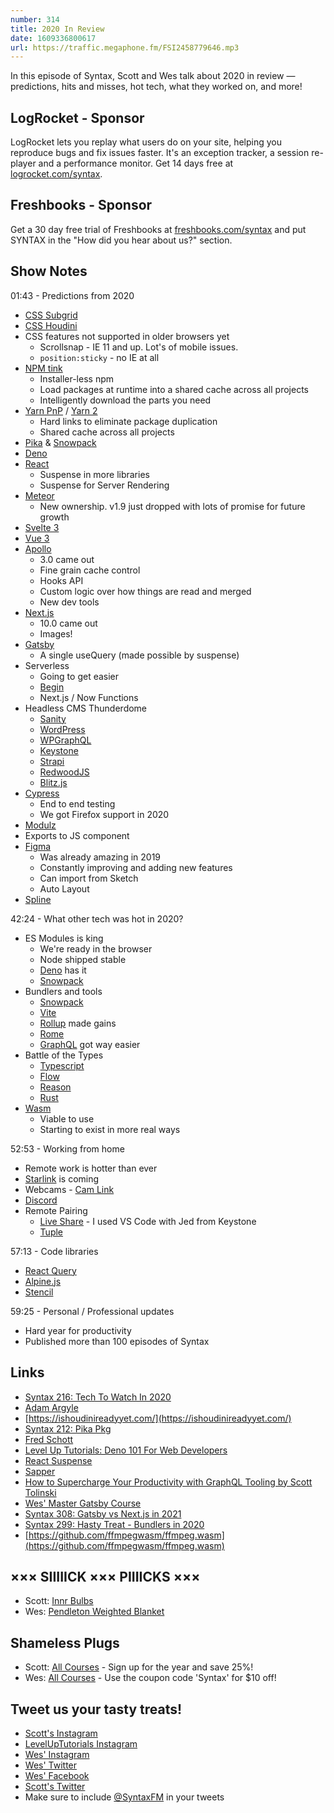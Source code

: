 ```yaml
---
number: 314
title: 2020 In Review
date: 1609336800617
url: https://traffic.megaphone.fm/FSI2458779646.mp3
---
```


In this episode of Syntax, Scott and Wes talk about 2020 in review — predictions, hits and misses, hot tech, what they worked on, and more!

## LogRocket - Sponsor
LogRocket lets you replay what users do on your site, helping you reproduce bugs and fix issues faster. It's an exception tracker, a session re-player and a performance monitor. Get 14 days free at [logrocket.com/syntax](https://logrocket.com/syntax).

## Freshbooks - Sponsor
Get a 30 day free trial of Freshbooks at [freshbooks.com/syntax](https://freshbooks.com/syntax) and put SYNTAX in the "How did you hear about us?" section.

## Show Notes
01:43 - Predictions from 2020
* [CSS Subgrid](https://developer.mozilla.org/en-US/docs/Web/CSS/CSS_Grid_Layout/Subgrid)
* [CSS Houdini](https://developer.mozilla.org/en-US/docs/Web/Houdini)
* CSS features not supported in older browsers yet
  * Scrollsnap - IE 11 and up. Lot's of mobile issues.
  * `position:sticky` - no IE at all
* [NPM tink](https://www.npmjs.com/package/tink)
  * Installer-less npm
  * Load packages at runtime into a shared cache across all projects
  * Intelligently download the parts you need
* [Yarn PnP](https://next.yarnpkg.com/features/pnp) / [Yarn 2](https://yarnpkg.com/)
  * Hard links to eliminate package duplication
  * Shared cache across all projects
* [Pika](https://www.pika.dev/) & [Snowpack](https://www.snowpack.dev/)
* [Deno](https://deno.land/)
* [React](https://reactjs.org/)
  * Suspense in more libraries
  * Suspense for Server Rendering
* [Meteor](https://www.meteor.com/)
  * New ownership. v1.9 just dropped with lots of promise for future growth
* [Svelte 3](https://svelte.dev/)
* [Vue 3](https://vuejs.org/)
* [Apollo](https://www.apollographql.com/)
  * 3.0 came out
  * Fine grain cache control
  * Hooks API
  * Custom logic over how things are read and merged
  * New dev tools
* [Next.js](https://nextjs.org/)
  * 10.0 came out
  * Images!
* [Gatsby](https://www.gatsbyjs.com/)
  * A single useQuery (made possible by suspense)
* Serverless
  * Going to get easier
  * [Begin](https://begin.com/)
  * Next.js / Now Functions
* Headless CMS Thunderdome
  * [Sanity](https://www.sanity.io/syntax)
  * [WordPress](https://wordpress.org/)
  * [WPGraphQL](https://www.wpgraphql.com/)
  * [Keystone](https://www.keystonejs.com/)
  * [Strapi](https://strapi.io/)
  * [RedwoodJS](https://redwoodjs.com/)
  * [Blitz.js](https://blitzjs.com/)
* [Cypress](https://www.cypress.io/)
  * End to end testing
  * We got Firefox support in 2020
* [Modulz](https://www.modulz.app/)
*  Exports to JS component
* [Figma](https://www.figma.com/)
  * Was already amazing in 2019
  * Constantly improving and adding new features
  * Can import from Sketch
  * Auto Layout 
* [Spline](https://spline.design/)

42:24 - What other tech was hot in 2020? 
* ES Modules is king
  * We're ready in the browser
  * Node shipped stable
  * [Deno](https://deno.land/) has it
  * [Snowpack](https://www.snowpack.dev/)
* Bundlers and tools
  * [Snowpack](https://www.snowpack.dev/)
  * [Vite](https://github.com/vitejs/vite)
  * [Rollup](https://rollupjs.org/) made gains
  * [Rome](https://rome.tools/)
  * [GraphQL](https://graphql.org/) got way easier
* Battle of the Types
  * [Typescript](https://www.typescriptlang.org/)
  * [Flow](https://flow.org/)
  * [Reason](https://reasonml.github.io/)
  * [Rust](https://www.rust-lang.org/)
* [Wasm](https://webassembly.org/)
  * Viable to use
  * Starting to exist in more real ways

52:53 - Working from home
* Remote work is hotter than ever
* [Starlink](https://www.starlink.com/) is coming
* Webcams - [Cam Link](https://www.elgato.com/en/gaming/cam-link-4k)
* [Discord](https://discord.com/)
* Remote Pairing
  * [Live Share](https://visualstudio.microsoft.com/services/live-share/) - I used VS Code with Jed from Keystone
  * [Tuple](https://tuple.app/)

57:13 - Code libraries
* [React Query](https://react-query.tanstack.com/)
* [Alpine.js](https://github.com/alpinejs/alpine)
* [Stencil](https://stenciljs.com/)

59:25 - Personal / Professional updates
* Hard year for productivity
* Published more than 100 episodes of Syntax

## Links
* [Syntax 216: Tech To Watch In 2020](https://syntax.fm/show/216/tech-to-watch-in-2020)
* [Adam Argyle](https://twitter.com/argyleink)
* [https://ishoudinireadyyet.com/](https://ishoudinireadyyet.com/)
* [Syntax 212: Pika Pkg](https://syntax.fm/show/212/pika-pkg)
* [Fred Schott](https://twitter.com/FredKSchott)
* [Level Up Tutorials: Deno 101 For Web Developers](https://www.leveluptutorials.com/tutorials/deno-101-for-web-developers)
* [React Suspense](https://reactjs.org/docs/concurrent-mode-suspense.html)
* [Sapper](https://sapper.svelte.dev/)
* [How to Supercharge Your Productivity with GraphQL Tooling by Scott Tolinski](https://www.youtube.com/watch?v=3FIijq7qetI)
* [Wes' Master Gatsby Course](https://mastergatsby.com/)
* [Syntax 308: Gatsby vs Next.js in 2021](https://syntax.fm/show/308/gatsby-vs-next-js-in-2021)
* [Syntax 299: Hasty Treat - Bundlers in 2020](https://syntax.fm/show/299/hasty-treat-bundlers-in-2020)
* [https://github.com/ffmpegwasm/ffmpeg.wasm](https://github.com/ffmpegwasm/ffmpeg.wasm)

## ××× SIIIIICK ××× PIIIICKS ×××
* Scott: [Innr Bulbs](https://www.innr.com/en/)
* Wes: [Pendleton Weighted Blanket](https://www.costco.com/pendleton-weighted-blanket.product.100503818.html)

## Shameless Plugs
* Scott: [All Courses](https://www.leveluptutorials.com/pro) - Sign up for the year and save 25%!
* Wes: [All Courses](https://wesbos.com/courses/) - Use the coupon code 'Syntax' for $10 off!

## Tweet us your tasty treats!
* [Scott's Instagram](https://www.instagram.com/stolinski/)
* [LevelUpTutorials Instagram](https://www.instagram.com/LevelUpTutorials/)
* [Wes' Instagram](https://www.instagram.com/wesbos/)
* [Wes' Twitter](https://twitter.com/wesbos)
* [Wes' Facebook](https://www.facebook.com/wesbos.developer)
* [Scott's Twitter](https://twitter.com/stolinski)
* Make sure to include [@SyntaxFM](https://twitter.com/SyntaxFM) in your tweets